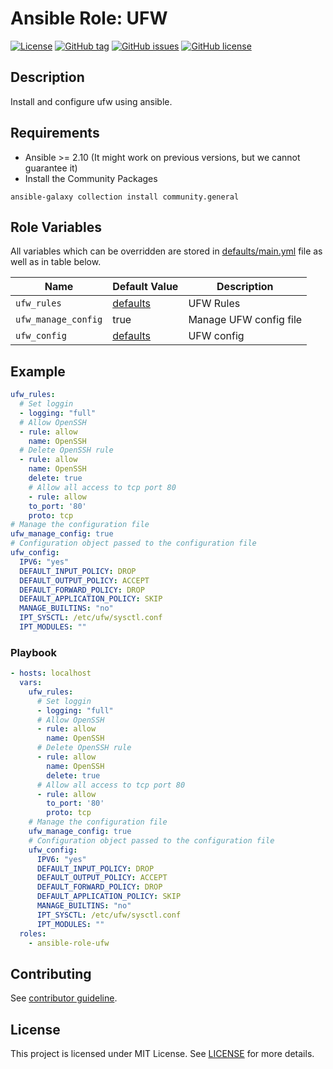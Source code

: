 # Ansible Role: UFW

[![License](https://img.shields.io/badge/license-MIT%20License-brightgreen.svg)](https://opensource.org/licenses/MIT)
[![GitHub tag](https://img.shields.io/github/tag/OnkelDom/ansible-role-ufw.svg)](https://github.com/OnkelDom/ansible-role-ufw/tags)
[![GitHub issues](https://img.shields.io/github/issues/OnkelDom/ansible-role-ufw)](https://github.com/OnkelDom/ansible-role-ufw/issues)
[![GitHub license](https://img.shields.io/github/license/OnkelDom/ansible-role-ufw)](https://github.com/OnkelDom/ansible-role-ufw/blob/master/LICENSE)

## Description

Install and configure ufw using ansible.

## Requirements

- Ansible >= 2.10 (It might work on previous versions, but we cannot guarantee it)
- Install the Community Packages 
```
ansible-galaxy collection install community.general
```

## Role Variables

All variables which can be overridden are stored in [defaults/main.yml](defaults/main.yml) file as well as in table below.

| Name           | Default Value | Description                        |
| -------------- | ------------- | -----------------------------------|
| `ufw_rules` | [defaults](defaults/main.yml) | UFW Rules |
| `ufw_manage_config` | true | Manage UFW config file |
| `ufw_config` | [defaults](defaults/main.yml) | UFW config |


## Example
```yaml
ufw_rules:
  # Set loggin
  - logging: "full"
  # Allow OpenSSH
  - rule: allow
    name: OpenSSH
  # Delete OpenSSH rule
  - rule: allow
    name: OpenSSH
    delete: true
    # Allow all access to tcp port 80
    - rule: allow
    to_port: '80'
    proto: tcp
# Manage the configuration file
ufw_manage_config: true
# Configuration object passed to the configuration file
ufw_config:
  IPV6: "yes"
  DEFAULT_INPUT_POLICY: DROP
  DEFAULT_OUTPUT_POLICY: ACCEPT
  DEFAULT_FORWARD_POLICY: DROP
  DEFAULT_APPLICATION_POLICY: SKIP
  MANAGE_BUILTINS: "no"
  IPT_SYSCTL: /etc/ufw/sysctl.conf
  IPT_MODULES: ""
```
### Playbook

```yaml
- hosts: localhost
  vars:
    ufw_rules:
      # Set loggin
      - logging: "full"
      # Allow OpenSSH
      - rule: allow
        name: OpenSSH
      # Delete OpenSSH rule
      - rule: allow
        name: OpenSSH
        delete: true
      # Allow all access to tcp port 80
      - rule: allow
        to_port: '80'
        proto: tcp
    # Manage the configuration file
    ufw_manage_config: true
    # Configuration object passed to the configuration file
    ufw_config:
      IPV6: "yes"
      DEFAULT_INPUT_POLICY: DROP
      DEFAULT_OUTPUT_POLICY: ACCEPT
      DEFAULT_FORWARD_POLICY: DROP
      DEFAULT_APPLICATION_POLICY: SKIP
      MANAGE_BUILTINS: "no"
      IPT_SYSCTL: /etc/ufw/sysctl.conf
      IPT_MODULES: ""
  roles:
    - ansible-role-ufw
```

## Contributing

See [contributor guideline](CONTRIBUTING.md).

## License

This project is licensed under MIT License. See [LICENSE](/LICENSE) for more details.
